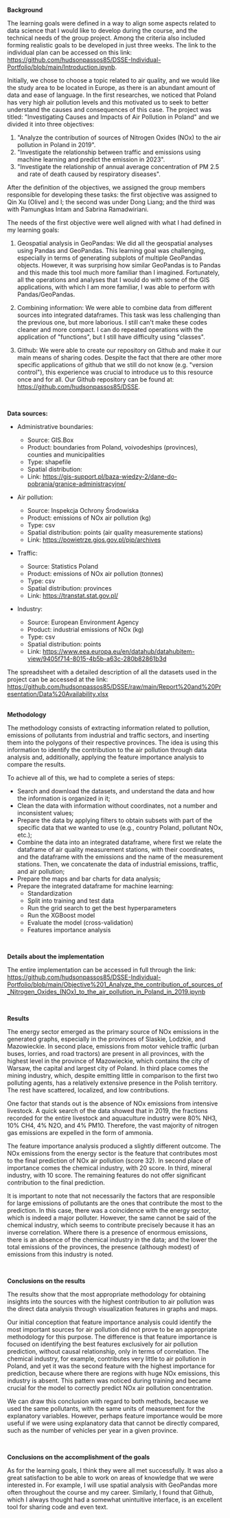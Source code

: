 **Background**

The learning goals were defined in a way to align some aspects related to data science that I would like to develop during the course, and the technical needs of the group project. Among the criteria also included forming realistic goals to be developed in just three weeks. The link to the individual plan can be accessed on this link: https://github.com/hudsonpassos85/DSSE-Individual-Portfolio/blob/main/Introduction.ipynb.

Initially, we chose to choose a topic related to air quality, and we would like the study area to be located in Europe, as there is an abundant amount of data and ease of language. In the first researches, we noticed that Poland has very high air pollution levels and this motivated us to seek to better understand the causes and consequences of this case. The project was titled: "Investigating Causes and Impacts of Air Pollution in Poland" and we divided it into three objectives: <br>
1. "Analyze the contribution of sources of Nitrogen Oxides (NOx) to the air pollution in Poland in 2019". 
2. "Investigate the relationship between traffic and emissions using machine learning and predict the emission in 2023".
3. "Investigate the relationship of annual average concentration of PM 2.5 and rate of death caused by respiratory diseases".
   
After the definition of the objectives, we assigned the group members responsible for developing these tasks: the first objective was assigned to Qin Xu (Olive) and I; the second was under Dong Liang; and the third was with Pamungkas Intam and Sabrina Ramadwiriani.

The needs of the first objective were well aligned with what I had defined in my learning goals:

1. Geospatial analysis in GeoPandas: We did all the geospatial analyses using Pandas and GeoPandas. This learning goal was challenging, especially in terms of generating subplots of multiple GeoPandas objects. However, it was surprising how similar GeoPandas is to Pandas and this made this tool much more familiar than I imagined. Fortunately, all the operations and analyses that I would do with some of the GIS applications, with which I am more familiar, I was able to perform with Pandas/GeoPandas.

2. Combining information: We were able to combine data from different sources into integrated dataframes. This task was less challenging than the previous one, but more laborious. I still can't make these codes cleaner and more compact. I can do repeated operations with the application of "functions", but I still have difficulty using "classes".

3. Github: We were able to create our repository on Github and make it our main means of sharing codes. Despite the fact that there are other more specific applications of github that we still do not know (e.g. "version control"), this experience was crucial to introduce us to this resource once and for all. Our Github repository can be found at: https://github.com/hudsonpassos85/DSSE.

<br>

**Data sources:**

- Administrative boundaries: 
  - Source: GIS.Box 
  - Product: boundaries from Poland, voivodeships (provinces), counties and municipalities 
  - Type: shapefile 
  - Spatial distribution: 
  - Link: https://gis-support.pl/baza-wiedzy-2/dane-do-pobrania/granice-administracyjne/
  
- Air pollution: 
  - Source: Inspekcja Ochrony Środowiska 
  - Product: emissions of NOx air pollution (kg) 
  - Type: csv 
  - Spatial distribution: points (air quality measuremente stations) 
  - Link: https://powietrze.gios.gov.pl/pjp/archives 

- Traffic: 
  - Source: Statistics Poland 
  - Product: emissions of NOx air pollution (tonnes) 
  - Type: csv 
  - Spatial distribution: provinces 
  - Link: https://transtat.stat.gov.pl/ 

- Industry: 
  - Source: European Environment Agency  
  - Product: industrial emissions of NOx (kg) 
  - Type: csv 
  - Spatial distribution: points 
  - Link: https://www.eea.europa.eu/en/datahub/datahubitem-view/9405f714-8015-4b5b-a63c-280b82861b3d


The spreadsheet with a detailed description of all the datasets used in the project can be accessed at the link: https://github.com/hudsonpassos85/DSSE/raw/main/Report%20and%20Presentation/Data%20Availability.xlsx
<br>
<br>

**Methodology**

The methodology consists of extracting information related to pollution, emissions of pollutants from industrial and traffic sectors, and inserting them into the polygons of their respective provinces. The idea is using this information to identify the contribution to the air pollution through data analysis and, additionally, applying the feature importance analysis to compare the results.

To achieve all of this, we had to complete a series of steps:

- Search and download the datasets, and understand the data and how the information is organized in it;
- Clean the data with information without coordinates, not a number and inconsistent values;
- Prepare the data by applying filters to obtain subsets with part of the specific data that we wanted to use (e.g., country Poland, pollutant NOx, etc.);
- Combine the data into an integrated dataframe, where first we relate the dataframe of air quality measurement stations, with their coordinates, and the dataframe with the emissions and the name of the measurement stations. Then, we concatenate the data of industrial emissions, traffic, and air pollution;
- Prepare the maps and bar charts for data analysis;
- Prepare the integrated dataframe for machine learning:
  - Standardization
  - Split into training and test data
  - Run the grid search to get the best hyperparameters
  - Run the XGBoost model
  - Evaluate the model (cross-validation)
  - Features importance analysis
<br>

**Details about the implementation**

The entire implementation can be accessed in full through the link: 
https://github.com/hudsonpassos85/DSSE-Individual-Portfolio/blob/main/Objective%201_Analyze_the_contribution_of_sources_of_Nitrogen_Oxides_(NOx)_to_the_air_pollution_in_Poland_in_2019.ipynb

<br>

**Results**

The energy sector emerged as the primary source of NOx emissions in the generated graphs, especially in the provinces of Slaskie, Lodzkie, and Mazowieckie. In second place, emissions from motor vehicle traffic (urban buses, lorries, and road tractors) are present in all provinces, with the highest level in the province of Mazowieckie, which contains the city of Warsaw, the capital and largest city of Poland. In third place comes the mining industry, which, despite emitting little in comparison to the first two polluting agents, has a relatively extensive presence in the Polish territory. The rest have scattered, localized, and low contributions. 

One factor that stands out is the absence of NOx emissions from intensive livestock. A quick search of the data showed that in 2019, the fractions recorded for the entire livestock and aquaculture industry were 80% NH3, 10% CH4, 4% N2O, and 4% PM10. Therefore, the vast majority of nitrogen gas emissions are expelled in the form of ammonia.

The feature importance analysis produced a slightly different outcome. The NOx emissions from the energy sector is the feature that contributes most to the final prediction of NOx air pollution (score 32). In second place of importance comes the chemical industry, with 20 score. In third, mineral industry, with 10 score. The remaining features do not offer significant contribution to the final prediction.

It is important to note that not necessarily the factors that are responsible for large emissions of pollutants are the ones that contribute the most to the prediction. In this case, there was a coincidence with the energy sector, which is indeed a major polluter. However, the same cannot be said of the chemical industry, which seems to contribute precisely because it has an inverse correlation. Where there is a presence of enormous emissions, there is an absence of the chemical industry in the data; and the lower the total emissions of the provinces, the presence (although modest) of emissions from this industry is noted.

<br>

**Conclusions on the results**

The results show that the most appropriate methodology for obtaining insights into the sources with the highest contribution to air pollution was the direct data analysis through visualization features in graphs and maps.

Our initial conception that feature importance analysis could identify the most important sources for air pollution did not prove to be an appropriate methodology for this purpose. The difference is that feature importance is focused on identifying the best features exclusively for air pollution prediction, without causal relationship, only in terms of correlation. The chemical industry, for example, contributes very little to air pollution in Poland, and yet it was the second feature with the highest importance for prediction, because where there are regions with huge NOx emissions, this industry is absent. This pattern was noticed during training and became crucial for the model to correctly predict NOx air pollution concentration.

We can draw this conclusion with regard to both methods, because we used the same pollutants, with the same units of measurement for the explanatory variables. However, perhaps feature importance would be more useful if we were using explanatory data that cannot be directly compared, such as the number of vehicles per year in a given province.

<br>

**Conclusions on the accomplishment of the goals**

As for the learning goals, I think they were all met successfully. It was also a great satisfaction to be able to work on areas of knowledge that we were interested in. For example, I will use spatial analysis with GeoPandas more often throughout the course and my career. Similarly, I found that Github, which I always thought had a somewhat unintuitive interface, is an excellent tool for sharing code and even text.












